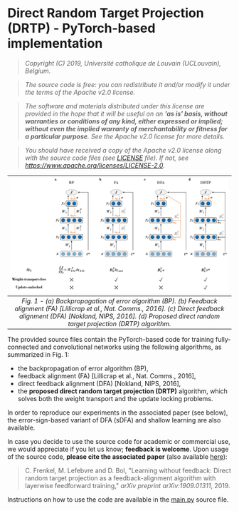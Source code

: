 # Direct Random Target Projection (DRTP) - PyTorch-based implementation

> *Copyright (C) 2019, Université catholique de Louvain (UCLouvain), Belgium.*

> *The source code is free: you can redistribute it and/or modify it under the terms of the Apache v2.0 license.*

> *The software and materials distributed under this license are provided in the hope that it will be useful on an **'as is' basis, without warranties or conditions of any kind, either expressed or implied; without even the implied warranty of merchantability or fitness for a particular purpose**. See the Apache v2.0 license for more details.*

> *You should have received a copy of the Apache v2.0 license along with the source code files (see [LICENSE](LICENSE) file). If not, see <https://www.apache.org/licenses/LICENSE-2.0>.*

| ![Topologies](training_algorithms_topologies.png) |
|:--:|
| *Fig. 1 - (a) Backpropagation of error algorithm (BP).  (b) Feedback alignment (FA) [Lillicrap et al., Nat. Comms., 2016].  (c) Direct feedback alignment (DFA) [Nokland, NIPS, 2016].  (d) Proposed direct random target projection (DRTP) algorithm.* |

The provided source files contain the PyTorch-based code for training fully-connected and convolutional networks using the following algorithms, as summarized in Fig. 1:
* the backpropagation of error algorithm (BP), 
* feedback alignment (FA) [Lillicrap et al., Nat. Comms., 2016],
* direct feedback alignment (DFA) [Nokland, NIPS, 2016],
* the **proposed direct random target projection (DRTP)** algorithm, which solves both the weight transport and the update locking problems.

In order to reproduce our experiments in the associated paper (see below), the error-sign-based variant of DFA (sDFA) and shallow learning are also available.

In case you decide to use the source code for academic or commercial use, we would appreciate if you let us know; **feedback is welcome**. Upon usage of the source code, **please cite the associated paper** (also available [here](https://arxiv.org/pdf/1909.01311.pdf)):

> C. Frenkel, M. Lefebvre and D. Bol, "Learning without feedback: Direct random target projection as a feedback-alignment algorithm with layerwise feedforward training," *arXiv preprint arXiv:1909.01311*, 2019.

Instructions on how to use the code are available in the [main.py](main.py) source file.
